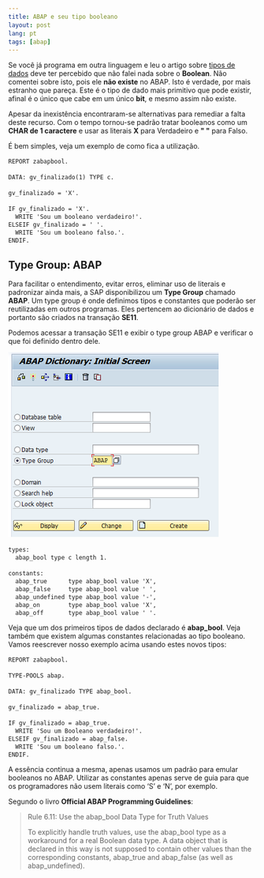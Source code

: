 ```yaml
---
title: ABAP e seu tipo booleano
layout: post
lang: pt
tags: [abap]
---
```

Se você já programa em outra linguagem e leu o artigo sobre [tipos de dados](/2015/03/11/tipos-de-dados-variaveis-e-constantes/) deve ter percebido que não falei nada sobre o **Boolean**. Não comentei sobre isto, pois ele **não existe** no ABAP. Isto é verdade, por mais estranho que pareça. Este é o tipo de dado mais primitivo que pode existir, afinal é o único que cabe em um único **bit**, e mesmo assim não existe.

Apesar da inexistência encontraram-se alternativas para remediar a falta deste recurso. Com o tempo tornou-se padrão tratar booleanos como um **CHAR de 1 caractere** e usar as literais **X** para Verdadeiro e **" "** para Falso.

É bem simples, veja um exemplo de como fica a utilização.

~~~
REPORT zabapbool.

DATA: gv_finalizado(1) TYPE c.

gv_finalizado = 'X'.

IF gv_finalizado = 'X'.
  WRITE 'Sou um booleano verdadeiro!'.
ELSEIF gv_finalizado = ' '.
  WRITE 'Sou um booleano falso.'.
ENDIF.
~~~

## Type Group: ABAP

Para facilitar o entendimento, evitar erros, eliminar uso de literais e padronizar ainda mais, a SAP disponibilizou um **Type Group** chamado **ABAP**. Um type group é onde definimos tipos e constantes que poderão ser reutilizadas em outros programas. Eles pertencem ao dicionário de dados e portanto são criados na transação **SE11**.

Podemos acessar a transação SE11 e exibir o type group ABAP e verificar o que foi definido dentro dele.

![](/public/images/2015/03/se11-type-group-abap.png)

~~~
types:
  abap_bool type c length 1.

constants:
  abap_true      type abap_bool value 'X',
  abap_false     type abap_bool value ' ',
  abap_undefined type abap_bool value '-',
  abap_on        type abap_bool value 'X',
  abap_off       type abap_bool value ' '.
~~~

Veja que um dos primeiros tipos de dados declarado é **abap_bool**. Veja também que existem algumas constantes relacionadas ao tipo booleano. Vamos reescrever nosso exemplo acima usando estes novos tipos:

~~~
REPORT zabapbool.

TYPE-POOLS abap.

DATA: gv_finalizado TYPE abap_bool.

gv_finalizado = abap_true.

IF gv_finalizado = abap_true.
  WRITE 'Sou um Booleano verdadeiro!'.
ELSEIF gv_finalizado = abap_false.
  WRITE 'Sou um booleano falso.'.
ENDIF.
~~~

A essência continua a mesma, apenas usamos um padrão para emular booleanos no ABAP. Utilizar as constantes apenas serve de guia para que os programadores não usem literais como &#8216;S&#8217; e &#8216;N&#8217;, por exemplo.

Segundo o livro **Official ABAP Programming Guidelines**:

> Rule 6.11: Use the abap_bool Data Type for Truth Values
> 
> To explicitly handle truth values, use the abap\_bool type as a workaround for a real Boolean data type. A data object that is declared in this way is not supposed to contain other values than the corresponding constants, abap\_true and abap\_false (as well as abap\_undefined).